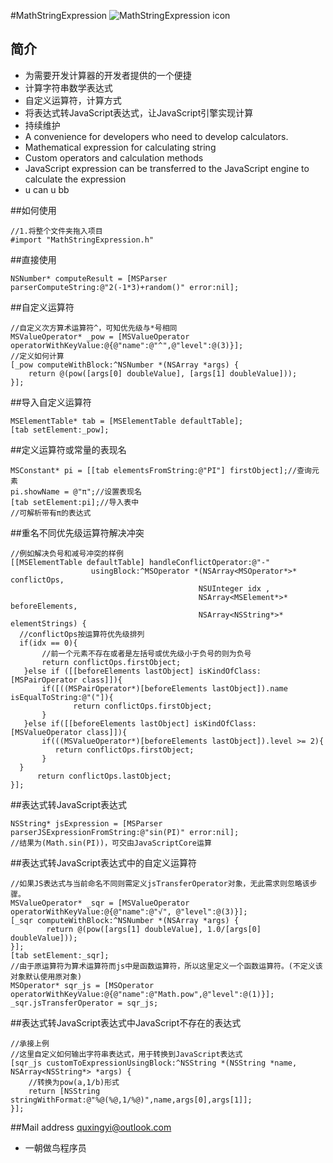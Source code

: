 #MathStringExpression
![MathStringExpression icon](http://img5.imgtn.bdimg.com/it/u=1799278720,627955741&fm=21&gp=0.jpg)

## 简介
* 为需要开发计算器的开发者提供的一个便捷
* 计算字符串数学表达式
* 自定义运算符，计算方式
* 将表达式转JavaScript表达式，让JavaScript引擎实现计算
* 持续维护
* A convenience for developers who need to develop calculators.
* Mathematical expression for calculating string
* Custom operators and calculation methods
* JavaScript expression can be transferred to the JavaScript engine to calculate the expression
* u can u bb


##如何使用
```objc
//1.将整个文件夹拖入项目
#import "MathStringExpression.h"
```

##直接使用
```objc
NSNumber* computeResult = [MSParser parserComputeString:@"2(-1*3)+random()" error:nil];
```
##自定义运算符
```objc
//自定义次方算术运算符^，可知优先级与*号相同
MSValueOperator* _pow = [MSValueOperator operatorWithKeyValue:@{@"name":@"^",@"level":@(3)}];
//定义如何计算
[_pow computeWithBlock:^NSNumber *(NSArray *args) {
    return @(pow([args[0] doubleValue], [args[1] doubleValue]));
}];
```

##导入自定义运算符
```objc
MSElementTable* tab = [MSElementTable defaultTable];
[tab setElement:_pow];
```
##定义运算符或常量的表现名
```objc
MSConstant* pi = [[tab elementsFromString:@"PI"] firstObject];//查询元素
pi.showName = @"π";//设置表现名
[tab setElement:pi];//导入表中
//可解析带有π的表达式
```

##重名不同优先级运算符解决冲突
```objc
//例如解决负号和减号冲突的样例
[[MSElementTable defaultTable] handleConflictOperator:@"-"
                  usingBlock:^MSOperator *(NSArray<MSOperator*>* conflictOps,
                                          NSUInteger idx ,
                                          NSArray<MSElement*>* beforeElements,
                                          NSArray<NSString*>* elementStrings) {
  //conflictOps按运算符优先级排列
  if(idx == 0){
       //前一个元素不存在或者是左括号或优先级小于负号的则为负号
       return conflictOps.firstObject;
   }else if ([[beforeElements lastObject] isKindOfClass:[MSPairOperator class]]){
       if([((MSPairOperator*)[beforeElements lastObject]).name isEqualToString:@"("]){
              return conflictOps.firstObject;
       }
   }else if([[beforeElements lastObject] isKindOfClass:[MSValueOperator class]]){
       if(((MSValueOperator*)[beforeElements lastObject]).level >= 2){
          return conflictOps.firstObject;
       }
  }
      return conflictOps.lastObject;
}];
```

##表达式转JavaScript表达式
```objc
NSString* jsExpression = [MSParser parserJSExpressionFromString:@"sin(PI)" error:nil];
//结果为(Math.sin(PI))，可交由JavaScriptCore运算
```

##表达式转JavaScript表达式中的自定义运算符
```objc
//如果JS表达式与当前命名不同则需定义jsTransferOperator对象，无此需求则忽略该步骤。
MSValueOperator* _sqr = [MSValueOperator operatorWithKeyValue:@{@"name":@"√", @"level":@(3)}];
[_sqr computeWithBlock:^NSNumber *(NSArray *args) {
        return @(pow([args[1] doubleValue], 1.0/[args[0] doubleValue]));
}];
[tab setElement:_sqr];
//由于原运算符为算术运算符而js中是函数运算符，所以这里定义一个函数运算符。(不定义该对象默认使用原对象)
MSOperator* sqr_js = [MSOperator operatorWithKeyValue:@{@"name":@"Math.pow",@"level":@(1)}];
_sqr.jsTransferOperator = sqr_js;
```

##表达式转JavaScript表达式中JavaScript不存在的表达式
```objc
//承接上例
//这里自定义如何输出字符串表达式，用于转换到JavaScript表达式
[sqr_js customToExpressionUsingBlock:^NSString *(NSString *name, NSArray<NSString*> *args) {
    //转换为pow(a,1/b)形式
    return [NSString stringWithFormat:@"%@(%@,1/%@)",name,args[0],args[1]];
}];
```
##Mail address quxingyi@outlook.com
* 一朝做鸟程序员
